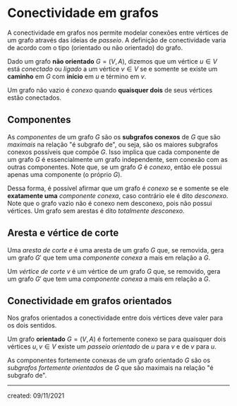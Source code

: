 # Conectividade em grafos
A conectividade em grafos nos permite modelar conexões entre vértices de um grafo através das ideias de *passeio*. A definição de conectividade varia de acordo com o tipo (orientado ou não orientado) do grafo.

Dado um grafo **não orientado** $G = (V, A)$, dizemos que um vértice $u \in V$ está *conectado* ou *ligado* a um vértice $v \in V$ se e somente se existe um **caminho** em $G$ com **início** em $u$ e término em $v$.

Um grafo não vazio é *conexo* quando **quaisquer dois** de seus vértices estão conectados.

## Componentes
As *componentes* de um grafo $G$ são os **subgrafos conexos** de $G$ que são *maximais* na relação "é subgrafo de", ou seja, são os maiores subgrafos conexos possíveis que compõe $G$. Isso implica que cada componente de um grafo $G$ é essencialmente um grafo independente, sem conexão com as outras componentes. Note que, se um grafo $G$ é *conexo*, então ele possui apenas uma componente (o próprio $G$).

Dessa forma, é possível afirmar que um grafo é *conexo* se e somente se ele **exatamente uma** *componente conexa*, caso contrário ele é dito *desconexo*. Note que o grafo vazio não é conexo nem desconexo, pois não possui vértices. Um grafo sem arestas é dito *totalmente desconexo*.

## Aresta e vértice de corte
Uma *aresta de corte* $e$ é uma aresta de um grafo $G$ que, se removida, gera um grafo $G'$ que tem uma *componente conexa* a mais em relação a $G$.

Um *vértice de corte* $v$ é um vértice de um grafo $G$ que, se removido, gera um grafo $G'$ que tem uma *componente conexa* a mais em relação a $G$.

## Conectividade em grafos orientados
Nos grafos orientados a conectividade entre dois vértices deve valer para os dois sentidos.

Um grafo **orientado** $G = (V, A)$ é fortemente conexo se para quaisquer dois vértices $u, v \in V$ existe um *passeio orientado* de $u$ para $v$ e de $v$ para $u$.

As componentes fortemente conexas de um grafo orientado $G$ são os *subgrafos fortemente orientados* de $G$ que são maximais na relação "é subgrafo de".

---

created: 09/11/2021

